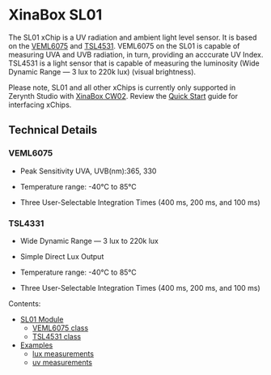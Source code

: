 # XinaBox SL01

The SL01 xChip is a UV radiation and ambient light level sensor. It is based on the [VEML6075](https://www.vishay.com/ppg?84304) and [TSL4531](https://ams.com/tsl45315). VEML6075 on the SL01 is capable of measuring UVA and UVB radiation, in turn, providing an acccurate UV Index. TSL4531 is a light sensor that is capable of measuring the luminosity (Wide Dynamic Range — 3 lux to 220k lux) (visual brightness).

Please note, SL01 and all other xChips is currently only supported in Zerynth Studio with [XinaBox CW02](https://docs.zerynth.com/latest/official/board.zerynth.xinabox_esp32/docs/index.html). Review the [Quick Start](https://wiki.xinabox.cc/Quick-Start) guide for interfacing xChips.

## Technical Details

### VEML6075


* Peak Sensitivity UVA, UVB(nm):365, 330


* Temperature range: -40°C to 85°C


* Three User-Selectable Integration Times (400 ms, 200 ms, and 100 ms)

### TSL4331


* Wide Dynamic Range — 3 lux to 220k lux


* Simple Direct Lux Output


* Temperature range: -40°C to 85°C


* Three User-Selectable Integration Times (400 ms, 200 ms, and 100 ms)

<!-- The text you write here will appear in the first doc page. (This is just a comment, will not be rendered) -->
Contents:


* [SL01 Module](https://docs.zerynth.com/latest/official/lib.xinabox.sl01/docs/official_lib.xinabox.sl01_sl01.html)
    * [VEML6075 class](https://docs.zerynth.com/latest/official/lib.xinabox.sl01/docs/official_lib.xinabox.sl01_sl01.html#veml6075-class)
    * [TSL4531 class](https://docs.zerynth.com/latest/official/lib.xinabox.sl01/docs/official_lib.xinabox.sl01_sl01.html#tsl4531-class)
* [Examples](https://docs.zerynth.com/latest/official/lib.xinabox.sl01/examples/examples.html)
    * [lux measurements](https://docs.zerynth.com/latest/official/lib.xinabox.sl01/examples/examples.html#lux-measurements)
    * [uv measurements](https://docs.zerynth.com/latest/official/lib.xinabox.sl01/examples/examples.html#uv-measurements)
